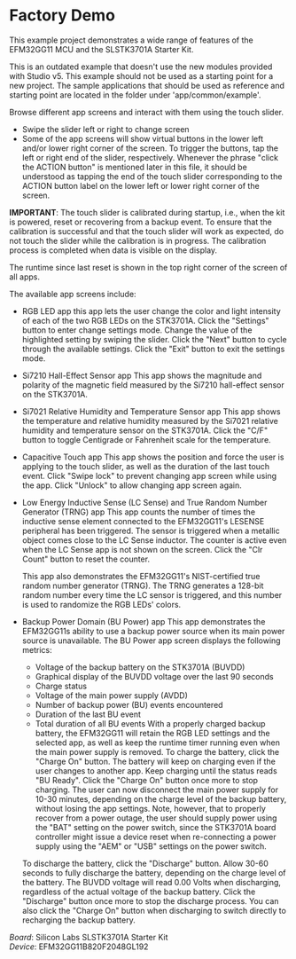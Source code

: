 # Factory Demo

This example project demonstrates a wide range of features of the EFM32GG11 MCU and the
SLSTK3701A Starter Kit.

This is an outdated example that doesn't use the new modules provided with Studio v5.
This example should not be used as a starting point for a new project. The sample
applications that should be used as reference and starting point are located in the
folder under 'app/common/example'.

Browse different app screens and interact with them using the touch slider.
- Swipe the slider left or right to change screen
- Some of the app screens will show virtual buttons in the lower left and/or lower
  right corner of the screen. To trigger the buttons, tap the left or right end of
  the slider, respectively. Whenever the phrase "click the ACTION button" is mentioned
  later in this file, it should be understood as tapping the end of the touch slider
  corresponding to the ACTION button label on the lower left or lower right corner of
  the screen.

**IMPORTANT**: The touch slider is calibrated during startup, i.e., when the kit is powered,
reset or recovering from a backup event. To ensure that the calibration is successful
and that the touch slider will work as expected, do not
touch the slider while the calibration is in progress. The calibration process is
completed when data is visible on the display.

The runtime since last reset is shown in the top right corner of the screen of all apps.

The available app screens include:
- RGB LED app
  this app lets the user change the color and light intensity of each of the two RGB LEDs
  on the STK3701A. Click the "Settings" button to enter change settings mode. Change the
  value of the highlighted setting by swiping the slider. Click the "Next" button to
  cycle through the available settings. Click the "Exit" button to exit the settings mode.

- Si7210 Hall-Effect Sensor app
  This app shows the magnitude and polarity of the magnetic field measured by the Si7210
  hall-effect sensor on the STK3701A.

- Si7021 Relative Humidity and Temperature Sensor app
  This app shows the temperature and relative humidity measured by the Si7021 relative
  humidity and temperature sensor on the STK3701A. Click the "C/F" button to toggle
  Centigrade or Fahrenheit scale for the temperature.

- Capacitive Touch app
  This app shows the position and force the user is applying to the touch slider, as well
  as the duration of the last touch event. Click "Swipe lock" to prevent changing app
  screen while using the app. Click "Unlock" to allow changing app screen again.

- Low Energy Inductive Sense (LC Sense) and True Random Number Generator (TRNG) app
  This app counts the number of times the inductive sense element connected to the
  EFM32GG11's LESENSE peripheral has been triggered. The sensor is triggered when a
  metallic object comes close to the LC Sense inductor. The counter is active even when
  the LC Sense app is not shown on the screen. Click the "Clr Count" button to reset the
  counter.

  This app also demonstrates the EFM32GG11's NIST-certified true random number generator
  (TRNG). The TRNG generates a 128-bit random number every time the LC sensor is triggered,
  and this number is used to randomize the RGB LEDs' colors.

- Backup Power Domain (BU Power) app
  This app demonstrates the EFM32GG11s ability to use a backup power source when its main
  power source is unavailable. The BU Power app screen displays the following metrics:
  - Voltage of the backup battery on the STK3701A (BUVDD)
  - Graphical display of the BUVDD voltage over the last 90 seconds
  - Charge status
  - Voltage of the main power supply (AVDD)
  - Number of backup power (BU) events encountered
  - Duration of the last BU event
  - Total duration of all BU events
  With a properly charged backup battery, the EFM32GG11 will retain the RGB LED settings
  and the selected app, as well as keep the runtime timer running even when the main power
  supply is removed.
  To charge the battery, click the "Charge On" button. The battery will keep on charging
  even if the user changes to another app. Keep charging until the status reads "BU Ready".
  Click the "Charge On" button once more to stop charging.
  The user can now disconnect the main power supply for 10-30 minutes, depending on the
  charge level of the backup battery, without losing the app settings. Note, however, that
  to properly recover from a power outage, the user should supply power using the "BAT"
  setting on the power switch, since the STK3701A board controller might issue a device reset
  when re-connecting a power supply using the "AEM" or "USB" settings on the power switch.
  
  To discharge the battery, click the "Discharge" button. Allow 30-60
  seconds to fully discharge the battery, depending on the charge level of the battery.
  The BUVDD voltage will read 0.00 Volts when discharging, regardless of the actual
  voltage of the backup battery. Click the "Discharge" button once more to stop the
  discharge process. You can also click the "Charge On" button when discharging to
  switch directly to recharging the backup battery.

*Board*:  Silicon Labs SLSTK3701A Starter Kit  
*Device*: EFM32GG11B820F2048GL192